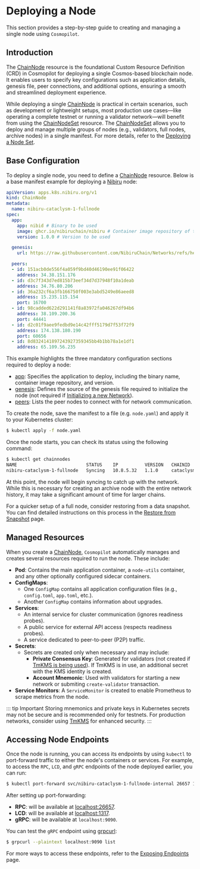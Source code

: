 # Deploying a Node

This section provides a step-by-step guide to creating and managing a single node using `Cosmopilot`.

## Introduction

The [ChainNode](/03-reference/crds/crds#chainnode) resource is the foundational Custom Resource Definition (CRD) in Cosmopilot for deploying a single Cosmos-based blockchain node. It enables users to specify key configurations such as application details, genesis file, peer connections, and additional options, ensuring a smooth and streamlined deployment experience.

While deploying a single [ChainNode](/03-reference/crds/crds#chainnode) is practical in certain scenarios, such as development or lightweight setups, most production use cases—like operating a complete testnet or running a validator network—will benefit from using the [ChainNodeSet](/03-reference/crds/crds#chainnodeset) resource. The [ChainNodeSet](/03-reference/crds/crds#chainnodeset) allows you to deploy and manage multiple groups of nodes (e.g., validators, full nodes, archive nodes) in a single manifest. For more details, refer to the [Deploying a Node Set](02-deploy-node-set).

## Base Configuration

To deploy a single node, you need to define a [ChainNode](/03-reference/crds/crds#chainnode) resource. Below is a base manifest example for deploying a [Nibiru](https://nibiru.fi/) node:

```yaml
apiVersion: apps.k8s.nibiru.org/v1
kind: ChainNode
metadata:
  name: nibiru-cataclysm-1-fullnode
spec:
  app:
    app: nibid # Binary to be used
    image: ghcr.io/nibiruchain/nibiru # Container image repository of the application
    version: 1.0.0 # Version to be used

  genesis:
    url: https://raw.githubusercontent.com/NibiruChain/Networks/refs/heads/main/Mainnet/cataclysm-1/genesis.json

  peers:
  - id: 151acb0de556f4a059f9bd40d46190ee91f06422
    address: 34.38.151.176
  - id: d3c7f343d7ed815b73eef34d7d37948f10a1deab
    address: 34.76.80.206
  - id: 36a232cf6a3fb166750f003e3abd5249e86aeed8
    address: 15.235.115.154
    port: 16700
  - id: 98cadded622d291141f8a83972fa046267df94b6
    address: 38.109.200.36
    port: 44441
  - id: d2c01f9aee9fedbd9e14c42fff5179d7f53f72f9
    address: 174.138.180.190
    port: 60656
  - id: 8d8324141897243927359345bb4b1bb78a1e1df1
    address: 65.109.56.235
```

This example highlights the three mandatory configuration sections required to deploy a node:

- [app](/03-reference/crds/crds#appspec): Specifies the application to deploy, including the binary name, container image repository, and version.
- [genesis](/03-reference/crds/crds#genesisconfig): Defines the source of the genesis file required to initialize the node (not required if [Initializing a new Network](10-initializing-new-network)).
- [peers](/03-reference/crds/crds#peer): Lists the peer nodes to connect with for network communication.

To create the node, save the manifest to a file (e.g. `node.yaml`) and apply it to your Kubernetes cluster:

```bash
$ kubectl apply -f node.yaml
```

Once the node starts, you can check its status using the following command:

```bash
$ kubectl get chainnodes
NAME                          STATUS    IP          VERSION   CHAINID       VALIDATOR   BONDSTATUS   JAILED   DATAUSAGE   LATESTHEIGHT   AGE
nibiru-cataclysm-1-fullnode   Syncing   10.8.5.32   1.1.0     cataclysm-1   false                             1%          57             2m56s
```

At this point, the node will begin syncing to catch up with the network. While this is necessary for creating an archive node with the entire network history, it may take a significant amount of time for larger chains.

For a quicker setup of a full node, consider restoring from a data snapshot. You can find detailed instructions on this process in the [Restore from Snapshot](06-restoring-from-snapshot) page.


## Managed Resources

When you create a [ChainNode](/03-reference/crds/crds#chainnode), `Cosmopilot` automatically manages and creates several resources required to run the node. These include:

- **Pod**: Contains the main application container, a `node-utils` container, and any other optionally configured sidecar containers.
- **ConfigMaps**:
  - One `ConfigMap` contains all application configuration files (e.g., `config.toml`, `app.toml`, etc.).
  - Another `ConfigMap` contains information about upgrades.
- **Services**:
  - An internal service for cluster communication (ignores readiness probes).
  - A public service for external API access (respects readiness probes).
  - A service dedicated to peer-to-peer (P2P) traffic.
- **Secrets**:
  - Secrets are created only when necessary and may include:
    - **Private Consensus Key**: Generated for validators (not created if [TmKMS is being used](11-tmkms)). If TmKMS is in use, an additional secret with the KMS identity is created.
    - **Account Mnemonic**: Used with validators for starting a new network or submiting `create-validator` transaction.
- **Service Monitors**: A `ServiceMonitor` is created to enable Prometheus to scrape metrics from the node.

::: tip Important
Storing mnemonics and private keys in Kubernetes secrets may not be secure and is recommended only for testnets. For production networks, consider using [TmKMS](11-tmkms) for enhanced security.
:::

## Accessing Node Endpoints

Once the node is running, you can access its endpoints by using `kubectl` to port-forward traffic to either the node's containers or services. For example, to access the `RPC`, `LCD`, and `gRPC` endpoints of the node deployed earlier, you can run:

```bash
$ kubectl port-forward svc/nibiru-cataclysm-1-fullnode-internal 26657 1317 9090
```

After setting up port-forwarding:
- **RPC**: will be available at [localhost:26657](http://localhost:26657).
- **LCD**: will be available at [localhost:1317](http://localhost:1317).
- **gRPC**: will be available at `localhost:9090`.

You can test the `gRPC` endpoint using [grpcurl](https://github.com/fullstorydev/grpcurl):

```bash
$ grpcurl --plaintext localhost:9090 list
```

For more ways to access these endpoints, refer to the [Exposing Endpoints](07-exposing-endpoints) page.